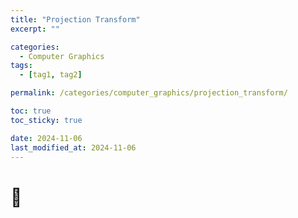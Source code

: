 ```yaml
---
title: "Projection Transform"
excerpt: ""

categories:
  - Computer Graphics
tags:
  - [tag1, tag2]

permalink: /categories/computer_graphics/projection_transform/

toc: true
toc_sticky: true

date: 2024-11-06
last_modified_at: 2024-11-06
---
```

# 🦥 